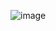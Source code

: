 ![image](https://github.com/timemao/IterativeClosestPoint/assets/23051743/8f5dde80-21eb-4b7b-9e3e-669a1497f81f)
